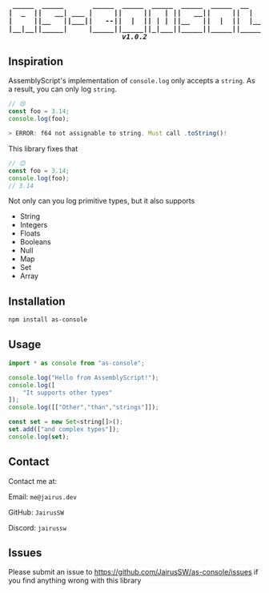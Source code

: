 <h5 align="center">
<pre>
 _____  _____       _____  _____  _____  _____  _____  __     _____ 
|  _  ||   __| ___ |     ||     ||   | ||   __||     ||  |   |   __|
|     ||__   ||___||   --||  |  || | | ||__   ||  |  ||  |__ |   __|
|__|__||_____|     |_____||_____||_|___||_____||_____||_____||_____|
v1.0.2
</pre>
</h5>

## Inspiration
AssemblyScript's implementation of `console.log` only accepts a `string`.
As a result, you can only log `string`.
```js
// 😢
const foo = 3.14;
console.log(foo);

> ERROR: f64 not assignable to string. Must call .toString()!
```

This library fixes that
```js
// 😊
const foo = 3.14;
console.log(foo);
// 3.14
```
Not only can you log primitive types, but it also supports

- String
- Integers
- Floats
- Booleans
- Null
- Map
- Set
- Array

## Installation

```bash
npm install as-console
```

## Usage

```js
import * as console from "as-console";

console.log("Hello from AssemblyScript!");
console.log([
    "It supports other types"
]);
console.log([["Other","than","strings"]]);

const set = new Set<string[]>();
set.add(["and complex types"]);
console.log(set);
```

## Contact

Contact me at:

Email: `me@jairus.dev`

GitHub: `JairusSW`

Discord: `jairussw`

## Issues

Please submit an issue to https://github.com/JairusSW/as-console/issues if you find anything wrong with this library